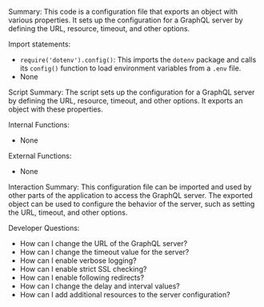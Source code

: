Summary:
This code is a configuration file that exports an object with various properties. It sets up the configuration for a GraphQL server by defining the URL, resource, timeout, and other options.

Import statements:
- `require('dotenv').config()`: This imports the `dotenv` package and calls its `config()` function to load environment variables from a `.env` file.
- None

Script Summary:
The script sets up the configuration for a GraphQL server by defining the URL, resource, timeout, and other options. It exports an object with these properties.

Internal Functions:
- None

External Functions:
- None

Interaction Summary:
This configuration file can be imported and used by other parts of the application to access the GraphQL server. The exported object can be used to configure the behavior of the server, such as setting the URL, timeout, and other options.

Developer Questions:
- How can I change the URL of the GraphQL server?
- How can I change the timeout value for the server?
- How can I enable verbose logging?
- How can I enable strict SSL checking?
- How can I enable following redirects?
- How can I change the delay and interval values?
- How can I add additional resources to the server configuration?